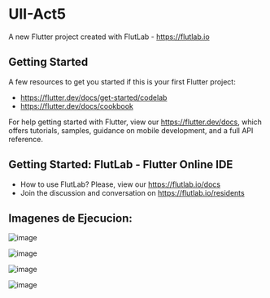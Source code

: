 # UII-Act5

A new Flutter project created with FlutLab - https://flutlab.io

## Getting Started

A few resources to get you started if this is your first Flutter project:

- https://flutter.dev/docs/get-started/codelab
- https://flutter.dev/docs/cookbook

For help getting started with Flutter, view our
https://flutter.dev/docs, which offers tutorials,
samples, guidance on mobile development, and a full API reference.

## Getting Started: FlutLab - Flutter Online IDE

- How to use FlutLab? Please, view our https://flutlab.io/docs
- Join the discussion and conversation on https://flutlab.io/residents

## Imagenes de Ejecucion:

![image](https://github.com/JorgeMeza123/UII-Act5/assets/143548420/71632664-b6b5-47a2-aaba-c18f36243669)

![image](https://github.com/JorgeMeza123/UII-Act5/assets/143548420/85bedc74-dc06-4eba-9f4a-89a49f1cb3c4)

![image](https://github.com/JorgeMeza123/UII-Act5/assets/143548420/5b93001d-468f-48b5-aa3a-fb4f02463918)

![image](https://github.com/JorgeMeza123/UII-Act5/assets/143548420/1e424a2d-b8ad-4935-9b5f-a2140f02900d)




